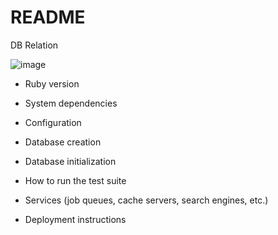 # README

 DB Relation

![image](https://user-images.githubusercontent.com/43266182/69704584-0f8d1880-1137-11ea-92cc-b4b3abaf96e7.png)

* Ruby version

* System dependencies

* Configuration

* Database creation

* Database initialization

* How to run the test suite

* Services (job queues, cache servers, search engines, etc.)

* Deployment instructions
